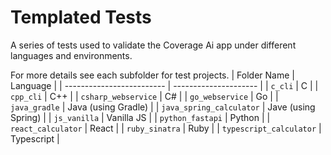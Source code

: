 # Templated Tests
A series of tests used to validate the Coverage Ai app under different languages and environments.

For more details see each subfolder for test projects.
| Folder Name               | Language              |
| ------------------------- | --------------------- |
| `c_cli`                   | C                     |
| `cpp_cli`                 | C++                   |
| `csharp_webservice`       | C#                    |
| `go_webservice`           | Go                    |
| `java_gradle`             | Java (using Gradle)   |
| `java_spring_calculator`  | Jave (using Spring)   |
| `js_vanilla`              | Vanilla JS            |
| `python_fastapi`          | Python                |
| `react_calculator`        | React                 |
| `ruby_sinatra`            | Ruby                  |
| `typescript_calculator`   | Typescript            |